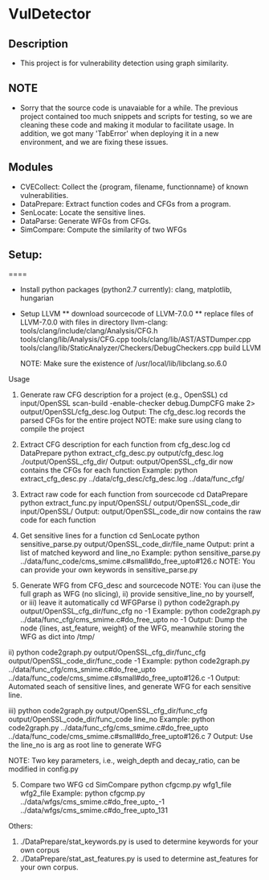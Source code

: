 # VulDetector


## Description
* This project is for vulnerability detection using graph similarity.

## NOTE
* Sorry that the source code is unavaiable for a while. The previous project contained too much snippets and scripts for testing, so we are cleaning these code and making it modular to facilitate usage. In addition, we got many 'TabError' when deploying it in a new environment, and we are fixing these issues.  

## Modules
* CVECollect: Collect the {program, filename, functionname} of known vulnerabilities.
* DataPrepare: Extract function codes and CFGs from a program.
* SenLocate: Locate the sensitive lines.
* DataParse: Generate WFGs from CFGs.
* SimCompare: Compute the similarity of two WFGs


## Setup:
====
* Install python packages (python2.7 currently): clang, matplotlib, hungarian

* Setup LLVM
** download sourcecode of LLVM-7.0.0
** replace files of LLVM-7.0.0 with files in directory llvm-clang:
	    tools/clang/include/clang/Analysis/CFG.h
	    tools/clang/lib/Analysis/CFG.cpp
            tools/clang/lib/AST/ASTDumper.cpp
            tools/clang/lib/StaticAnalyzer/Checkers/DebugCheckers.cpp
	build LLVM

	NOTE: Make sure the existence of /usr/local/lib/libclang.so.6.0


Usage
1. Generate raw CFG description for a project (e.g., OpenSSL)
  cd input/OpenSSL
  scan-build -enable-checker debug.DumpCFG make 2> output/OpenSSL/cfg_desc.log
  Output: The cfg_desc.log records the parsed CFGs for the entire project
  NOTE: make sure using clang to compile the project

2. Extract CFG description for each function from cfg_desc.log
  cd DataPrepare
  python extract_cfg_desc.py output/cfg_desc.log ./output/OpenSSL_cfg_dir/
  Output: output/OpenSSL_cfg_dir now contains the CFGs for each function 
  Example: python extract_cfg_desc.py  ../data/cfg_desc/cfg_desc.log  ../data/func_cfg/
  
3. Extract raw code for each function from sourcecode
  cd DataPrepare
  python extract_func.py input/OpenSSL/ output/OpenSSL_code_dir input/OpenSSL/
  Output: output/OpenSSL_code_dir now contains the raw code for each function

4. Get sensitive lines for a function
  cd SenLocate
  python sensitive_parse.py output/OpenSSL_code_dir/file_name 
  Output: print a list of matched keyword and line_no
  Example: python sensitive_parse.py ../data/func_code/cms_smime.c#small#do_free_upto#126.c
  NOTE: You can provide your own keywords in sensitive_parse.py

5. Generate WFG from CFG_desc and sourcecode
  NOTE: You can i)use the full graph as WFG (no slicing), ii) provide sensitive_line_no by yourself, or iii) leave it automatically
  cd WFGParse
  i) python code2graph.py output/OpenSSL_cfg_dir/func_cfg no -1
  Example: python code2graph.py ../data/func_cfg/cms_smime.c#do_free_upto  no -1
  Output: Dump the node {lines, ast_feature, weight} of the WFG, meanwhile storing the WFG as dict into /tmp/
  
  ii) python code2graph.py output/OpenSSL_cfg_dir/func_cfg output/OpenSSL_code_dir/func_code -1
  Example: python code2graph.py ../data/func_cfg/cms_smime.c#do_free_upto  ../data/func_code/cms_smime.c#small#do_free_upto#126.c  -1
  Output: Automated seach of sensitive lines, and generate WFG for each sensitive line.
  
  iii) python code2graph.py output/OpenSSL_cfg_dir/func_cfg output/OpenSSL_code_dir/func_code line_no
  Example: python code2graph.py ../data/func_cfg/cms_smime.c#do_free_upto  ../data/func_code/cms_smime.c#small#do_free_upto#126.c  7
  Output: Use the line_no is arg as root line to generate WFG
  
  NOTE: Two key parameters, i.e., weigh_depth and decay_ratio, can be modified in config.py
  

5. Compare two WFG
  cd SimCompare
  python cfgcmp.py wfg1_file wfg2_file 
  Example: python cfgcmp.py  ../data/wfgs/cms_smime.c#do_free_upto_-1  ../data/wfgs/cms_smime.c#do_free_upto_131


Others:
1. ./DataPrepare/stat_keywords.py is used to determine keywords for your own corpus
2. ./DataPrepare/stat_ast_features.py is used to determine ast_features for your own corpus.
